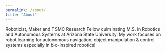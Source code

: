 ```yaml
---
permalink: /about/
title: "About"
---
```


Roboticist, Maker and TSMC Research Fellow culminating M.S. in Robotics and Autonomous Systems at Arizona State University. My work focuses on robot learning for autonomous navigation, object manipulation & control systems especially in bio-inspired robotics!